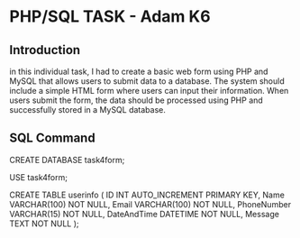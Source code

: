 # PHP/SQL TASK - Adam K6

## Introduction

in this individual task, I had to create a basic web form using PHP and MySQL that allows users to submit data to a database. The system should 
include a simple HTML form where users can input their information. When users submit the form, the data should be processed using PHP and 
successfully stored in a MySQL database. 

## SQL Command 

CREATE DATABASE task4form;

USE task4form;

CREATE TABLE userinfo (
    ID INT AUTO_INCREMENT PRIMARY KEY,
    Name VARCHAR(100) NOT NULL,
    Email VARCHAR(100) NOT NULL,
    PhoneNumber VARCHAR(15) NOT NULL,
    DateAndTime DATETIME NOT NULL,
    Message TEXT NOT NULL
);

